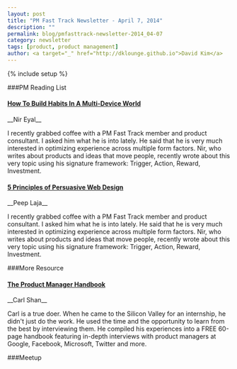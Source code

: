 ```yaml
---
layout: post
title: "PM Fast Track Newsletter - April 7, 2014"
description: ""
permalink: blog/pmfasttrack-newsletter-2014_04-07
category: newsletter
tags: [product, product management]
author: <a target="_" href="http://dklounge.github.io">David Kim</a>
---
```

{% include setup %}

###PM Reading List

<h4><a target="out" href="http://www.nirandfar.com/2014/03/multi-device.html">How To Build Habits In A Multi-Device World</a></h4>
__Nir Eyal__

I recently grabbed coffee with a PM Fast Track member and product consultant. I asked him what he is into lately. He said that he is very much interested in optimizing experience across multiple form factors. Nir, who writes about products and ideas that move people, recently wrote about this very topic using his signature framework: Trigger, Action, Reward, Investment.

<h4><a target="out" href="http://conversionxl.com/5-principles-of-persuasive-web-design/">5 Principles of Persuasive Web Design</a></h4>
__Peep Laja__

I recently grabbed coffee with a PM Fast Track member and product consultant. I asked him what he is into lately. He said that he is very much interested in optimizing experience across multiple form factors. Nir, who writes about products and ideas that move people, recently wrote about this very topic using his signature framework: Trigger, Action, Reward, Investment.

###More Resource
<h4><a target="out" href="http://thepmhandbook.com/">The Product Manager Handbook</a></h4>
__Carl Shan__

Carl is a true doer. When he came to the Silicon Valley for an internship, he didn\'t just do the work. He used the time and the opportunity to learn from the best by interviewing them. He compiled his experiences into a FREE 60-page handbook featuring in-depth interviews with product managers at Google, Facebook, Microsoft, Twitter and more.

###Meetup

